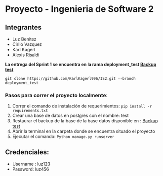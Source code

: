 # Proyecto - Ingenieria de Software 2
## Integrantes 
*  Luz Benitez 
* Cirilo Vazquez 
*  Karl Kagerl 
*  Alexis Risaldi 

**La entrega del Sprint  1 se encuentra en la rama deployment_test [Backup test](https://github.com/KarlKagerl996/IS2/tree/deployment_test/IS2)**

  `git clone https://github.com/KarlKagerl996/IS2.git --branch deployment_test `

### Pasos para correr el proyecto localmente:

1. Correr el comando de instalación de requerimientos: `pip install -r requirements.txt`
2. Crear una base de datos en postgres con el nombre: test
3. Restaurar el backup de la base de la base datos disponible en : [Backup test](https://github.com/KarlKagerl996/IS2/blob/deployment_test/testbk)
4. Abrir la terminal en la carpeta donde se encuentra situado el proyecto
5. Ejecutar el comando: `Python manage.py runserver`

## Credenciales:
*  Username : luz123
* Password: luz456

